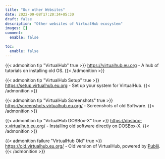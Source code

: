 ```yaml
---
title: "Our other Websites"
date: 2022-09-08T17:20:34+05:30
draft: false
description: "Other websites of VirtualHub ecosystem"
images: []
comment:
  enable: false

toc:
  enable: false
---
```


{{< admonition tip "VirtualHub" true >}}
<https://virtualhub.eu.org> - A hub of tutorials on installing old OS.
{{< /admonition >}}

{{< admonition tip "VirtualHub Setup" true >}}
<https://setup.virtualhub.eu.org> - Set up your system for VirtualHub.
{{< /admonition >}}

{{< admonition tip "VirtualHub Screenshots" true >}}
<https://screenshots.virtualhub.eu.org/> - Screenshots of old Software.
{{< /admonition >}}

{{< admonition tip "VirtualHub DOSBox-X" true >}}
<https://dosbox-x.virtualhub.eu.org/> - Installing old software directly on DOSBox-X.
{{< /admonition >}}

{{< admonition failure "VirtualHub Old" true >}}
<https://old.virtualhub.eu.org/> - Old version of VirtualHub, powered by [Publii](https://getpublii.com/).
{{< /admonition >}}

